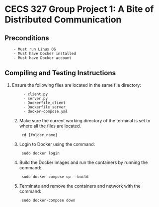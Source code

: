 
# CECS 327 Group Project 1: A Bite of Distributed Communication

## Preconditions
        - Must run Linux OS
        - Must have Docker installed
        - Must have Docker account

## Compiling and Testing Instructions
    
1. Ensure the following files are located in the same file directory: 
    
            - client.py
            - server.py
            - Dockerfile_client
            - Dockerfile_server
            - docker-compose.yml

    2. Make sure the current working directory of the terminal is set to where all the files are located.

            cd [folder_name]

    3. Login to Docker using the command:

            sudo docker login 

    4. Build the Docker images and run the containers by running the command:

            sudo docker-compose up --build

    5. Terminate and remove the containers and network with the command: 

            sudo docker-compose down
    

